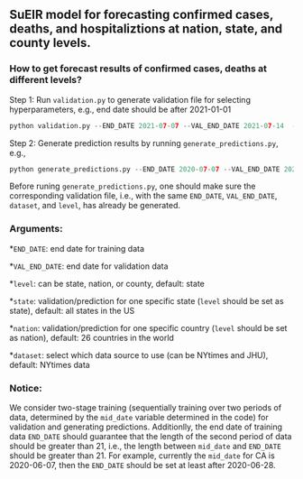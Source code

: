 
## SuEIR model for forecasting confirmed cases, deaths, and hospitaliztions at nation, state, and county levels.

### How to get forecast results of confirmed cases, deaths at different levels?

Step 1: Run ```validation.py``` to generate validation file for selecting hyperparameters, e.g., end date should be after 2021-01-01
```python
python validation.py --END_DATE 2021-07-07 --VAL_END_DATE 2021-07-14  --dataset NYtimes --level state
```

Step 2: Generate prediction results by running ```generate_predictions.py```, e.g.,
```python
python generate_predictions.py --END_DATE 2020-07-07 --VAL_END_DATE 2020-07-14 --dataset NYtimes --level state
```
Before runing ```generate_predictions.py```, one should make sure the corresponding validation file, i.e., with the same ```END_DATE```, ```VAL_END_DATE```, ```dataset```, and ```level```, has already be generated.


### Arguments:
*```END_DATE```: end date for training data

*```VAL_END_DATE```: end date for validation data

*```level```: can be state, nation, or county, default: state

*```state```: validation/prediction for one specific state (```level``` should be set as state), default: all states in the US 

*```nation```: validation/prediction for one specific country (```level``` should be set as nation), default: 26 countries in the world

*```dataset```: select which data source to use (can be NYtimes and JHU), default: NYtimes data

### Notice:
We consider two-stage training (sequentially training over two periods of data, determined by the ```mid_date``` variable determined in the code) for validation and generating predictions. Additionlly, the end date of training data ```END_DATE``` should guarantee that the length of the second period of data should be greater than 21, i.e., the length between ```mid_date``` and ```END_DATE``` should be greater than 21. For example, currently the ```mid_date``` for CA is 2020-06-07, then the ```END_DATE``` should be set at least after 2020-06-28.
